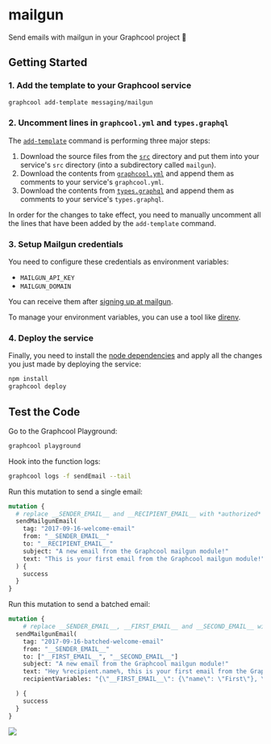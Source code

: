 # mailgun

Send emails with mailgun in your Graphcool project 🎁

## Getting Started

### 1. Add the template to your Graphcool service

```sh
graphcool add-template messaging/mailgun
```

### 2. Uncomment lines in `graphcool.yml` and `types.graphql`

The [`add-template`](https://www.graph.cool/docs/reference/graphcool-cli/commands-aiteerae6l#graphcool-add-template) command is performing three major steps:

1. Download the source files from the [`src`](./src) directory and put them into your service's `src` directory (into a subdirectory called `mailgun`).
2. Download the contents from [`graphcool.yml`](./graphcool.yml) and append them as comments to your service's `graphcool.yml`.
3. Download the contents from [`types.graphql`](./types.graphql) and append them as comments to your service's `types.graphql`.

In order for the changes to take effect, you need to manually uncomment all the lines that have been added by the `add-template` command.

### 3. Setup Mailgun credentials

You need to configure these credentials as environment variables:

* `MAILGUN_API_KEY`
* `MAILGUN_DOMAIN`

You can receive them after [signing up at mailgun](https://app.mailgun.com/app/dashboard).

To manage your environment variables, you can use a tool like [direnv](https://direnv.net/).

### 4. Deploy the service

Finally, you need to install the [node dependencies](./package.json#L2) and apply all the changes you just made by deploying the service:

```sh
npm install
graphcool deploy
```

## Test the Code

Go to the Graphcool Playground:

```sh
graphcool playground
```

Hook into the function logs:

```sh
graphcool logs -f sendEmail --tail
```

Run this mutation to send a single email:

```graphql
mutation {
  # replace __SENDER_EMAIL__ and __RECIPIENT_EMAIL__ with *authorized* email addresses!
  sendMailgunEmail(
    tag: "2017-09-16-welcome-email"
    from: "__SENDER_EMAIL__"
    to: "__RECIPIENT_EMAIL__"
    subject: "A new email from the Graphcool mailgun module!"
    text: "This is your first email from the Graphcool mailgun module!"
  ) {
    success
  }
}
```

Run this mutation to send a batched email:

```graphql
mutation {
    # replace __SENDER_EMAIL__, __FIRST_EMAIL__ and __SECOND_EMAIL__ with *authorized* email addresses!
  sendMailgunEmail(
    tag: "2017-09-16-batched-welcome-email"
    from: "__SENDER_EMAIL__"
    to: ["__FIRST_EMAIL__", "__SECOND_EMAIL__"]
    subject: "A new email from the Graphcool mailgun module!"
    text: "Hey %recipient.name%, this is your first email from the Graphcool mailgun module!"
    recipientVariables: "{\"__FIRST_EMAIL__\": {\"name\": \"First\"}, \"__SECOND_EMAIL__\": {\"name\": \"Second\"}}"

  ) {
    success
  }
}
```

![](http://i.imgur.com/5RHR6Ku.png)
